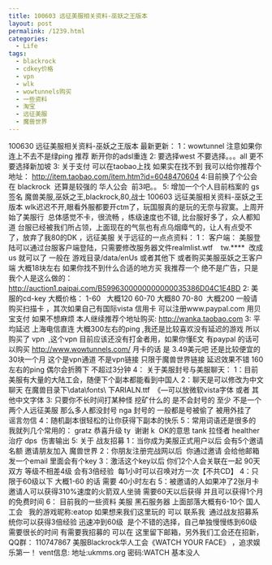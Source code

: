```yaml
---
title: 100603 远征美服相关资料-巫妖之王版本
layout: post
permalink: /1239.html
categories:
  - Life
tags:
  - blackrock
  - cdkey价格
  - vpn
  - wlk
  - wowtunnels购买
  - 一些资料
  - 淘宝
  - 远征美服
  - 魔兽世界
---
```

 100630 远征美服相关资料-巫妖之王版本 最新更新： 1：wowtunnel 注意如果你连上不去不是绿ping 推荐 断开你的adsl重连 2: 要选择west 不要选择。。。all 更不要选择新加坡 3: 关于支付 可以在taobao上找 如果实在找不到 我可以给你推荐个地址： http://item.taobao.com/item.htm?id=6048470604 4:目前换了个公会 <R E D> 在 blackrock  还算是较强的 华人公会  前3吧。。 5: 增加一个个人目前档案的 gs 签名 魔兽美服,巫妖之王,blackrock,80,战士 100603 远征美服相关资料-巫妖之王版本 wlk迟迟不开,眼看外服都要开ctm了，玩国服真的是玩的无奈与寂寞。上周开始了美服行  总体感觉不卡，很流畅 ，练级速度也不错, 比台服好多了，众人都知道 台服已经被我们所占领，上面现在的气氛也有点乌烟瘴气的，让人有点受不了，放弃了我80的DK ，远征美服 关于远征的一点点资料： 1： 客户端： 美服登陆可以通过台服客户端登陆，只需要修改服务器文件realmlist.wtf    tw.\****  改成us 就可以了 一般在 游戏目录/data/enUs 或者其他下 或者购买美服巫妖之王客户端 大概18块左右 如果你找不到什么合适的地方买 我推荐一个 绝不是广告，只是我个人是这么做的： http://auction1.paipai.com/B5996300000000000035386D04C1E4BD 2: 美服的cd-key 大概价格： 1-60   大概120 60-70 大概80 70-80  大概200 一般请购买扫描卡 ，其次如果自己有国际vista 信用卡 可以注册www.paypal.com 用贝宝支付 如果不想麻烦 本人继续推荐个地址购买: http://wanka.taobao.com 3: 平均延迟 上海电信直连 大概300左右的ping ,我还是比较喜欢没有延迟的游戏 所以购买了 vpn  ,这个vpn 目前应该还没有打金者用，如果你懂E文 有paypal 的话可以购买 http://www.wowtunnels.com/ 月卡的话 是 3.49美元吧 还是比较便宜的 30块一个月 这个是vpn通道 不是vpn链接 只限于魔兽世界链接 延迟效果不错 160左右的ping 偶尔会折腾下 不超过3分钟 4： 关于美服封号与美服聊天： 1：目前美服有大量的大陆工会，随便下个副本都能看到中国人 2：聊天是可以修改为中文聊天 在魔兽目录下\data\fonts\ 下ARIALN.ttf  《&#8212;可以放微软vista字体 或者 其他中文字体 3: 只要你不长时间打某种怪 挖矿什么的 是不会封号的 至少 不是一个两个人远征美服 那么多人都没封号 nga 封号的 一般都是号被偷了 被用外挂了   谣言勿信 4：随机副本很轻松的让你获得下副本的快乐 5：常用词语还是很多的 我就列几个常用的： gratz 恭喜升级 ty  谢谢 k  OK的意思 tank 拉怪者 healther 治疗 dps  伤害输出 5: 关于 战友招募 1：当你成为美服正式用户以后 会有5个邀请名额 邀请朋友加入 魔兽世界 2：你朋友注册完战网以后  你通过邀请 会给他邮箱发一个email 里面会有个key 3：激活这个key以后 你们2个人会关联在一起 90天  双方 等级不相差4级 会有3倍经验  每1小时可以召唤对方一次【不共CD】 4：只限于60级以下 大概1-60 的话 需要 40小时左右 5：被邀请的人如果冲了2张月卡   邀请人可以获得310%速度的火箭双人坐骑 需要60天以后获得 并且可以获得1个月的免费时间 6： 目前我的一些资料 美服 黑石服务器 上面部落大概有6-10个 国人工会   我的游戏昵称:eatop 如果想来我们这里玩的 可以 联系我  通过战友招募系统你可以获得3倍经验 迅速冲到60级  是个不错的选择，自己单独慢慢练到60级 需要很长的时间 有需要我招募的 可以在 这里留下邮箱，另外我们工会还在招新， QQ群： 110747867 美服Blackrock华人工会《WATCH YOUR FACE》 ，追求娱乐第一！ vent信息: 地址:ukmms.org 密码:WATCH 基本没人